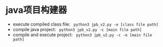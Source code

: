 # java项目构建器
+ execute compiled class file:
``` python3 jpb_v2.py -e [class file path]```
+ compile java project:
``` python3 jpb_v2.py -c [main file path]```
+ compile and execute project:
``` python3 jpb_v2.py -c -e [main file path]```
